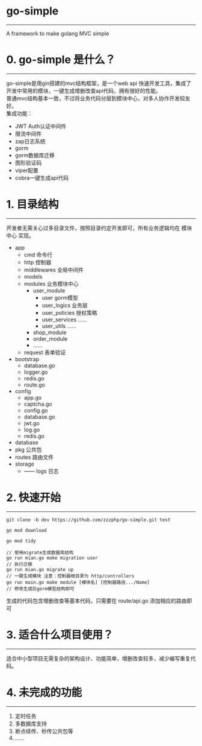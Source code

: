 # go-simple
***
A framework to make golang MVC simple
# 0. go-simple 是什么？
***
go-simple是用gin搭建的mvc结构框架，是一个web api 快速开发工具，集成了开发中常用的模块，一键生成增删改查api代码，拥有很好的性能。<br>
普通mvc结构基本一致，不过将业务代码分层到模块中心，对多人协作开发较友好。
<br>
集成功能：
* JWT Auth认证中间件
* 限流中间件
* zap日志系统
* gorm
* gorm数据库迁移
* 图形验证码
* viper配置
* cobra一键生成api代码

# 1. 目录结构
***
开发者无需关心过多目录文件，按照目录约定开发即可，所有业务逻辑均在 模块中心 实现。
* app
  * cmd 命令行
  * http 控制器
  * middlewares 全局中间件
  * models 
  * modules 业务模块中心
    * user_module
      * user gorm模型
      * user_logics 业务层
      * user_policies 授权策略
      * user_services ……
      * user_utils ……
    * shop_module
    * order_module
    * ……
  * request 表单验证
* bootstrap
  * database.go
  * logger.go
  * redis.go
  * route.go
* config
  * app.go
  * captcha.go
  * config.go
  * database.go
  * jwt.go
  * log.go
  * redis.go
* database
* pkg 公共包
* routes 路由文件
* storage
  * —— logs 日志

# 2. 快速开始
***
    git clone -b dev https://github.com/zzzphp/go-simple.git test

    go mod download

    go mod tidy

    // 使用migrate生成数据库结构
    go run mian.go make migration user
    // 执行迁移
    go run mian.go migrate up
    // 一键生成模块 注意：控制器根目录为 http/controllers
    go run main.go make module [模块名] [控制器路径.../Name]
    // 修改生成后gorm模型结构即可

生成的代码包含增删改查等基本代码，只需要在 route/api.go 添加相应的路由即可

# 3. 适合什么项目使用？
***
适合中小型项目无需复杂的架构设计、功能简单，增删改查较多，减少编写重复代码。<br>

# 4. 未完成的功能
***
1. 定时任务
2. 多数据库支持
3. 断点续传、秒传公共包等
4. ……
